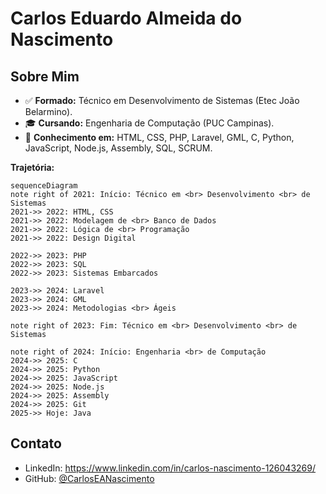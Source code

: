 # Carlos Eduardo Almeida do Nascimento  

## Sobre Mim  
- ✅ **Formado:** Técnico em Desenvolvimento de Sistemas (Etec João Belarmino).  
- 🎓 **Cursando:** Engenharia de Computação (PUC Campinas).  
- 🧩 **Conhecimento em:** HTML, CSS, PHP, Laravel, GML, C, Python, JavaScript, Node.js, Assembly, SQL, SCRUM.  

**Trajetória:**  
```mermaid
sequenceDiagram
note right of 2021: Início: Técnico em <br> Desenvolvimento <br> de Sistemas
2021->> 2022: HTML, CSS
2021->> 2022: Modelagem de <br> Banco de Dados
2021->> 2022: Lógica de <br> Programação
2021->> 2022: Design Digital

2022->> 2023: PHP
2022->> 2023: SQL
2022->> 2023: Sistemas Embarcados

2023->> 2024: Laravel
2023->> 2024: GML
2023->> 2024: Metodologias <br> Ágeis

note right of 2023: Fim: Técnico em <br> Desenvolvimento <br> de Sistemas

note right of 2024: Início: Engenharia <br> de Computação
2024->> 2025: C
2024->> 2025: Python
2024->> 2025: JavaScript
2024->> 2025: Node.js
2024->> 2025: Assembly
2024->> 2025: Git
2025->> Hoje: Java
```

## Contato
- LinkedIn: https://www.linkedin.com/in/carlos-nascimento-126043269/
- GitHub: [@CarlosEANascimento](https://github.com/CarlosEANascimento)